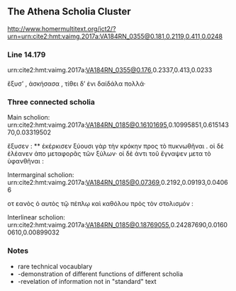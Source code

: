 ## The Athena Scholia Cluster

http://www.homermultitext.org/ict2/?urn=urn:cite2:hmt:vaimg.2017a:VA184RN_0355@0.181,0.2119,0.411,0.0248

### Line 14.179

urn:cite2:hmt:vaimg.2017a:VA184RN_0355@0.176,0.2337,0.413,0.0233

 ἔξυσ’ , ἀσκήσασα , τίθει δ’ ἐνι δαίδάλα πολλά·

### Three connected scholia
Main scholion:
urn:cite2:hmt:vaimg.2017a:VA184RN_0185@0.16101695,0.10995851,0.61514370,0.03319502

ἔξυσεν : ** ἐκέρκισεν ξύουσι γὰρ τὴν κρόκην προς τὸ πυκνωθῆναι . οἱ δὲ ἐλέανεν ἀπο μεταφορᾶς τῶν ξύλων· οἱ δὲ ἀντι τοῦ ἔγναψεν μετα τὸ ὑφανθῆναι : 

Intermarginal scholion:
urn:cite2:hmt:vaimg.2017a:VA184RN_0185@0.07369,0.2192,0.09193,0.04066

οτ εανὸς ὁ αυτὸς τῷ πέπλῳ καὶ καθόλου πρὸς τὸν στολισμόν :

Interlinear scholion:
urn:cite2:hmt:vaimg.2017a:VA184RN_0185@0.18769055,0.24287690,0.01600610,0.00899032

### Notes

- rare technical vocaublary
- -demonstration of different functions of different scholia
- -revelation of information not in "standard" text
